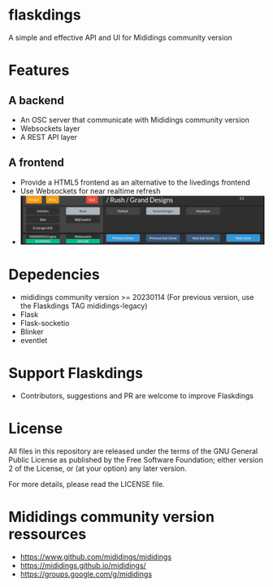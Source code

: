 # flaskdings
A simple and effective API and UI for Mididings community version


# Features
## A backend
* An OSC server that communicate with Mididings community version
* Websockets layer
* A REST API layer
## A frontend
* Provide a HTML5 frontend as an alternative to the livedings frontend
* Use Websockets for near realtime refresh
* <img src="/doc/flaskdings.png" />

# Depedencies
* mididings community version >= 20230114 (For previous version, use the Flaskdings TAG mididings-legacy)
* Flask
* Flask-socketio
* Blinker
* eventlet

# Support Flaskdings
* Contributors, suggestions and PR are welcome to improve Flaskdings

# License
All files in this repository are released under the terms of the GNU
General Public License as published by the Free Software Foundation;
either version 2 of the License, or (at your option) any later version.

For more details, please read the LICENSE file.

# Mididings community version ressources
* https://www.github.com/mididings/mididings
* https://mididings.github.io/mididings/
* https://groups.google.com/g/mididings
